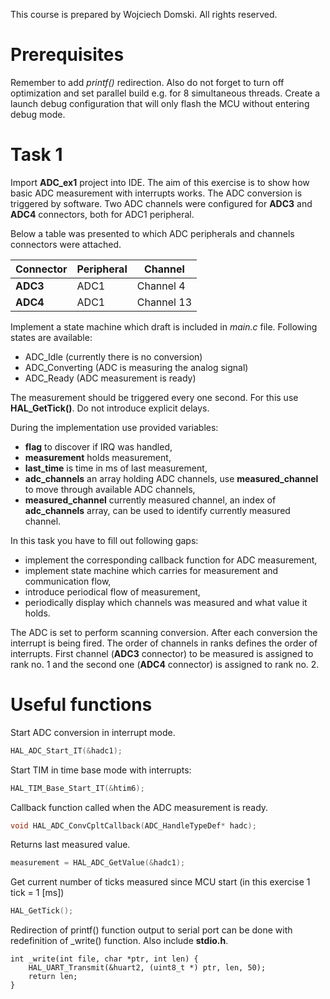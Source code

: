 This course is prepared by Wojciech Domski.
All rights reserved.

# Prerequisites

Remember to add *printf()* redirection.
Also do not forget to turn off optimization and 
set parallel build e.g. for 8 simultaneous threads.
Create a launch debug configuration that 
will only flash the MCU without entering debug mode.

# Task 1

Import **ADC_ex1** project into IDE.
The aim of this exercise is to show how basic ADC 
measurement with interrupts works.
The ADC conversion is triggered by software. Two 
ADC channels were configured for **ADC3** and **ADC4** 
connectors, both for ADC1 peripheral. 

Below a table was presented to which ADC peripherals 
and channels connectors were attached.

|Connector|Peripheral|Channel    |
|-|-|-|
|**ADC3** | ADC1     | Channel 4 |
|**ADC4** | ADC1     | Channel 13|

Implement a state machine which draft is included in 
*main.c* file. Following states are available:
- ADC_Idle (currently there is no conversion)
- ADC_Converting (ADC is measuring the analog signal)
- ADC_Ready (ADC measurement is ready)

The measurement should be triggered every one second. 
For this use **HAL_GetTick()**. Do not introduce explicit 
delays.

During the implementation use provided variables: 
- **flag** to discover if IRQ was handled, 
- **measurement** holds measurement, 
- **last_time** is time in ms of last measurement, 
- **adc_channels** an array holding ADC channels, use 
**measured_channel** to move through available ADC channels,
- **measured_channel** currently measured channel, an index of 
**adc_channels** array, can be used to identify currently 
measured channel.

In this task you have to fill out following gaps:

- implement the corresponding callback function for ADC measurement,
- implement state machine which carries for measurement and 
communication flow,
- introduce periodical flow of measurement,
- periodically display which channels was measured and what value 
it holds.

The ADC is set to perform scanning conversion. 
After each conversion the interrupt is being fired. 
The order of channels in ranks defines the order of interrupts. 
First channel (**ADC3** connector) to be measured is assigned to 
rank no. 1 and the second one (**ADC4** connector) is 
assigned to rank no. 2.

# Useful functions

Start ADC conversion in interrupt mode.
```C
HAL_ADC_Start_IT(&hadc1);
```

Start TIM in time base mode with interrupts:
```C
HAL_TIM_Base_Start_IT(&htim6);
```

Callback function called when the ADC measurement is ready.
```C
void HAL_ADC_ConvCpltCallback(ADC_HandleTypeDef* hadc);
```

Returns last measured value.
```C
measurement = HAL_ADC_GetValue(&hadc1);
```

Get current number of ticks measured since 
MCU start (in this exercise 1 tick = 1 [ms])
```C
HAL_GetTick();
```

Redirection of printf() function output to serial port 
can be done with redefinition of _write() function.
Also include **stdio.h**.

```
int _write(int file, char *ptr, int len) {
	HAL_UART_Transmit(&huart2, (uint8_t *) ptr, len, 50);
	return len;
}
```




